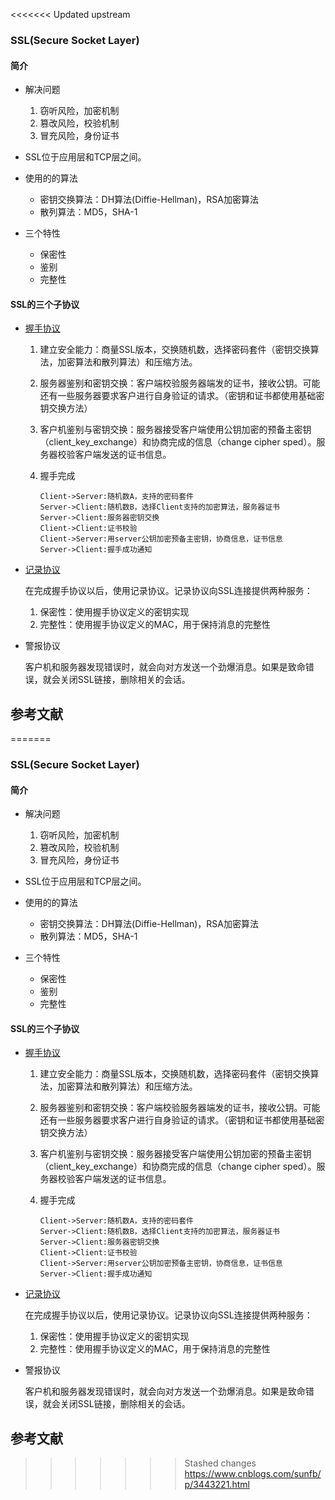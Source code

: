 <<<<<<< Updated upstream
### SSL(Secure Socket Layer)

#### 简介

- 解决问题
  1. 窃听风险，加密机制
  2. 篡改风险，校验机制
  3. 冒充风险，身份证书

- SSL位于应用层和TCP层之间。
- 使用的的算法
  - 密钥交换算法：DH算法(Diffie-Hellman)，RSA加密算法
  - 散列算法：MD5，SHA-1

- 三个特性
  - 保密性
  - 鉴别
  - 完整性

#### SSL的三个子协议

- [握手协议](https://blog.csdn.net/hherima/article/details/52469674)

  1. 建立安全能力：商量SSL版本，交换随机数，选择密码套件（密钥交换算法，加密算法和散列算法）和压缩方法。

  2. 服务器鉴别和密钥交换：客户端校验服务器端发的证书，接收公钥。可能还有一些服务器要求客户进行自身验证的请求。（密钥和证书都使用基础密钥交换方法）

  3. 客户机鉴别与密钥交换：服务器接受客户端使用公钥加密的预备主密钥（client_key_exchange）和协商完成的信息（change cipher sped）。服务器校验客户端发送的证书信息。

  4. 握手完成

     ```sequence
     Client->Server:随机数A，支持的密码套件
     Server->Client:随机数B，选择Client支持的加密算法，服务器证书
     Server->Client:服务器密钥交换
     Client->Client:证书校验
     Client->Server:用server公钥加密预备主密钥，协商信息，证书信息
     Server->Client:握手成功通知
     
     ```

     

     

- [记录协议](https://blog.csdn.net/chengqiuming/article/details/83095673)

  在完成握手协议以后，使用记录协议。记录协议向SSL连接提供两种服务：

  1. 保密性：使用握手协议定义的密钥实现
  2. 完整性：使用握手协议定义的MAC，用于保持消息的完整性

- 警报协议

  客户机和服务器发现错误时，就会向对方发送一个劲爆消息。如果是致命错误，就会关闭SSL链接，删除相关的会话。

  

## 参考文献

=======
### SSL(Secure Socket Layer)

#### 简介

- 解决问题
  1. 窃听风险，加密机制
  2. 篡改风险，校验机制
  3. 冒充风险，身份证书

- SSL位于应用层和TCP层之间。
- 使用的的算法
  - 密钥交换算法：DH算法(Diffie-Hellman)，RSA加密算法
  - 散列算法：MD5，SHA-1

- 三个特性
  - 保密性
  - 鉴别
  - 完整性

#### SSL的三个子协议

- [握手协议](https://blog.csdn.net/hherima/article/details/52469674)

  1. 建立安全能力：商量SSL版本，交换随机数，选择密码套件（密钥交换算法，加密算法和散列算法）和压缩方法。

  2. 服务器鉴别和密钥交换：客户端校验服务器端发的证书，接收公钥。可能还有一些服务器要求客户进行自身验证的请求。（密钥和证书都使用基础密钥交换方法）

  3. 客户机鉴别与密钥交换：服务器接受客户端使用公钥加密的预备主密钥（client_key_exchange）和协商完成的信息（change cipher sped）。服务器校验客户端发送的证书信息。

  4. 握手完成

     ```sequence
     Client->Server:随机数A，支持的密码套件
     Server->Client:随机数B，选择Client支持的加密算法，服务器证书
     Server->Client:服务器密钥交换
     Client->Client:证书校验
     Client->Server:用server公钥加密预备主密钥，协商信息，证书信息
     Server->Client:握手成功通知
     
     ```

     

     

- [记录协议](https://blog.csdn.net/chengqiuming/article/details/83095673)

  在完成握手协议以后，使用记录协议。记录协议向SSL连接提供两种服务：

  1. 保密性：使用握手协议定义的密钥实现
  2. 完整性：使用握手协议定义的MAC，用于保持消息的完整性

- 警报协议

  客户机和服务器发现错误时，就会向对方发送一个劲爆消息。如果是致命错误，就会关闭SSL链接，删除相关的会话。

  

## 参考文献

>>>>>>> Stashed changes
https://www.cnblogs.com/sunfb/p/3443221.html